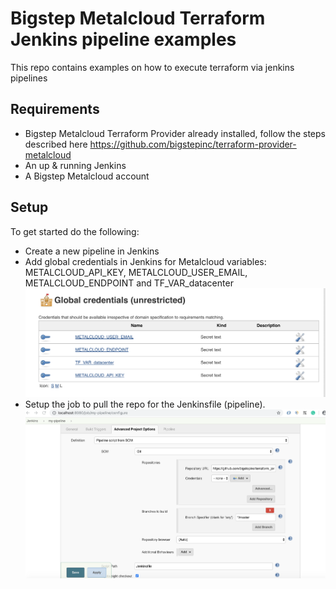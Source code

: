 Bigstep Metalcloud Terraform Jenkins pipeline examples
==================
This repo contains examples on how to execute terraform via jenkins pipelines


Requirements
------------
-	Bigstep Metalcloud Terraform Provider already installed, follow the steps described here https://github.com/bigstepinc/terraform-provider-metalcloud
- An up & running Jenkins 
- A Bigstep Metalcloud account

Setup
------------
To get started do the following:
 - Create a new pipeline in Jenkins
 - Add global credentials in Jenkins for Metalcloud variables: METALCLOUD_API_KEY, METALCLOUD_USER_EMAIL, METALCLOUD_ENDPOINT and TF_VAR_datacenter
  ![Alt text](/images/jenkins-global-credentials.png?raw=true "")
 - Setup the job to pull the repo for the Jenkinsfile (pipeline). 
   ![Alt text](/images/pipeline-script-from-scm.png?raw=true "")
